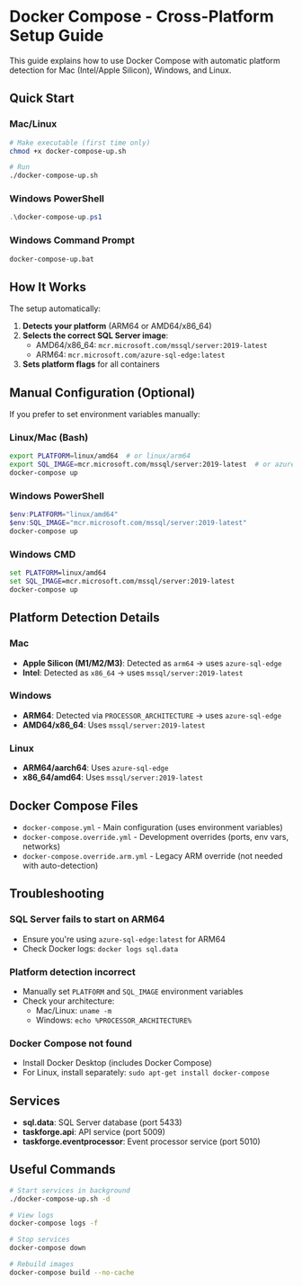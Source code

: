 # Docker Compose - Cross-Platform Setup Guide

This guide explains how to use Docker Compose with automatic platform detection for Mac (Intel/Apple Silicon), Windows, and Linux.

## Quick Start

### Mac/Linux
```bash
# Make executable (first time only)
chmod +x docker-compose-up.sh

# Run
./docker-compose-up.sh
```

### Windows PowerShell
```powershell
.\docker-compose-up.ps1
```

### Windows Command Prompt
```cmd
docker-compose-up.bat
```

## How It Works

The setup automatically:
1. **Detects your platform** (ARM64 or AMD64/x86_64)
2. **Selects the correct SQL Server image**:
   - AMD64/x86_64: `mcr.microsoft.com/mssql/server:2019-latest`
   - ARM64: `mcr.microsoft.com/azure-sql-edge:latest`
3. **Sets platform flags** for all containers

## Manual Configuration (Optional)

If you prefer to set environment variables manually:

### Linux/Mac (Bash)
```bash
export PLATFORM=linux/amd64  # or linux/arm64
export SQL_IMAGE=mcr.microsoft.com/mssql/server:2019-latest  # or azure-sql-edge:latest
docker-compose up
```

### Windows PowerShell
```powershell
$env:PLATFORM="linux/amd64"
$env:SQL_IMAGE="mcr.microsoft.com/mssql/server:2019-latest"
docker-compose up
```

### Windows CMD
```cmd
set PLATFORM=linux/amd64
set SQL_IMAGE=mcr.microsoft.com/mssql/server:2019-latest
docker-compose up
```

## Platform Detection Details

### Mac
- **Apple Silicon (M1/M2/M3)**: Detected as `arm64` → uses `azure-sql-edge`
- **Intel**: Detected as `x86_64` → uses `mssql/server:2019-latest`

### Windows
- **ARM64**: Detected via `PROCESSOR_ARCHITECTURE` → uses `azure-sql-edge`
- **AMD64/x86_64**: Uses `mssql/server:2019-latest`

### Linux
- **ARM64/aarch64**: Uses `azure-sql-edge`
- **x86_64/amd64**: Uses `mssql/server:2019-latest`

## Docker Compose Files

- `docker-compose.yml` - Main configuration (uses environment variables)
- `docker-compose.override.yml` - Development overrides (ports, env vars, networks)
- `docker-compose.override.arm.yml` - Legacy ARM override (not needed with auto-detection)

## Troubleshooting

### SQL Server fails to start on ARM64
- Ensure you're using `azure-sql-edge:latest` for ARM64
- Check Docker logs: `docker logs sql.data`

### Platform detection incorrect
- Manually set `PLATFORM` and `SQL_IMAGE` environment variables
- Check your architecture: 
  - Mac/Linux: `uname -m`
  - Windows: `echo %PROCESSOR_ARCHITECTURE%`

### Docker Compose not found
- Install Docker Desktop (includes Docker Compose)
- For Linux, install separately: `sudo apt-get install docker-compose`

## Services

- **sql.data**: SQL Server database (port 5433)
- **taskforge.api**: API service (port 5009)
- **taskforge.eventprocessor**: Event processor service (port 5010)

## Useful Commands

```bash
# Start services in background
./docker-compose-up.sh -d

# View logs
docker-compose logs -f

# Stop services
docker-compose down

# Rebuild images
docker-compose build --no-cache
```

